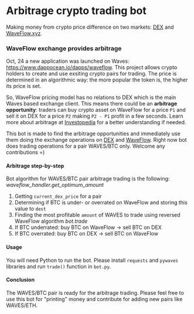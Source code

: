 # Arbitrage crypto trading bot

Making money from crypto price difference on two markets: [DEX](https://dex.wavesplatform.com/) and [WaveFlow.xyz](https://waveflow.xyz/).

### WaveFlow exchange provides arbitrage

Oct, 24 a new application was launched on Waves: https://www.dappocean.io/dapps/waveflow. This project allows crypto holders to create and use exsiting crypto pairs for trading. The price is determined in an algorithmic way: the more popular the token is, the higher its price is set. 

So, WaveFlow pricing model has no relations to DEX which is the main Waves based exchange client. This means there could be an **arbitrage opportunity**: traders can buy crypto asset on WaveFlow for a price `P1` and sell it on DEX for a price `P2` making `P2 - P1` profit in a few seconds. Learn more about arbitrage at [Investopedia]( https://www.investopedia.com/ask/answers/what-is-arbitrage/) for a better understanding if needed.

This bot is made to find the arbitrage opportunities and immediately use them doing the exchange operations on [DEX](https://dex.wavesplatform.com/) and [WaveFlow](https://waveflow.xyz/). Right now bot does trading operations for a pair WAVES/BTC only. Welcome any contributions =)

#### Arbitrage step-by-step

Bot algorithm for WAVES/BTC pair arbitrage trading is the following:
_waveflow_handler.get_optimum_amount_
1. Getting `current_dex_price` for a pair
2. Determining if BTC is under- or overrated on WaveFlow and storing this value to `dest`
3. Finding the most profitable `amount` of WAVES to trade using reversed WaveFlow algorithm
_bot.trade_
4. If BTC underrated: buy BTC on WaveFlow -> sell BTC on DEX
5. If BTC overrated: buy BTC on DEX -> sell BTC on WaveFlow

#### Usage

You will need Python to run the bot. Please install `requests` and `pywaves` libraries and run `trade()` function in `bot.py`.

#### Conclusion

The WAVES/BTC pair is ready for the arbitrage trading. Please feel free to use this bot for "printing" money and contribute for adding new pairs like WAVES/ETH. 
